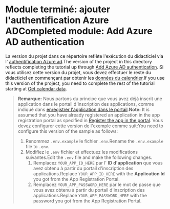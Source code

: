 # <a name="completed-module-add-azure-ad-authentication"></a><span data-ttu-id="c847e-101">Module terminé: ajouter l'authentification Azure AD</span><span class="sxs-lookup"><span data-stu-id="c847e-101">Completed module: Add Azure AD authentication</span></span>

<span data-ttu-id="c847e-102">La version du projet dans ce répertoire reflète l'exécution du didacticiel via l' [authentification Azure ad](https://docs.microsoft.com/graph/training/php-tutorial?tutorial-step=3).</span><span class="sxs-lookup"><span data-stu-id="c847e-102">The version of the project in this directory reflects completing the tutorial up through [Add Azure AD authentication](https://docs.microsoft.com/graph/training/php-tutorial?tutorial-step=3).</span></span> <span data-ttu-id="c847e-103">Si vous utilisez cette version du projet, vous devez effectuer le reste du didacticiel en commençant par obtenir les [données du calendrier](https://docs.microsoft.com/graph/training/php-tutorial?tutorial-step=4).</span><span class="sxs-lookup"><span data-stu-id="c847e-103">If you use this version of the project, you need to complete the rest of the tutorial starting at [Get calendar data](https://docs.microsoft.com/graph/training/php-tutorial?tutorial-step=4).</span></span>

> <span data-ttu-id="c847e-104">**Remarque:** Nous partons du principe que vous avez déjà inscrit une application dans le portail d'inscription des applications, comme indiqué dans [enregistrer l'application dans le portail](https://docs.microsoft.com/graph/training/php-tutorial?tutorial-step=2).</span><span class="sxs-lookup"><span data-stu-id="c847e-104">**Note:** It is assumed that you have already registered an application in the app registration portal as specified in [Register the app in the portal](https://docs.microsoft.com/graph/training/php-tutorial?tutorial-step=2).</span></span> <span data-ttu-id="c847e-105">Vous devez configurer cette version de l'exemple comme suit:</span><span class="sxs-lookup"><span data-stu-id="c847e-105">You need to configure this version of the sample as follows:</span></span>
>
> 1. <span data-ttu-id="c847e-106">Renommez `.env.example` le fichier `.env`.</span><span class="sxs-lookup"><span data-stu-id="c847e-106">Rename the `.env.example` file to `.env`.</span></span>
> 1. <span data-ttu-id="c847e-107">Modifiez le `.env` fichier et effectuez les modifications suivantes.</span><span class="sxs-lookup"><span data-stu-id="c847e-107">Edit the `.env` file and make the following changes.</span></span>
>     1. <span data-ttu-id="c847e-108">Remplacez `YOUR_APP_ID_HERE` par l' **ID d'application** que vous avez obtenu à partir du portail d'inscription des applications.</span><span class="sxs-lookup"><span data-stu-id="c847e-108">Replace `YOUR_APP_ID_HERE` with the **Application Id** you got from the App Registration Portal.</span></span>
>     1. <span data-ttu-id="c847e-109">Remplacez `YOUR_APP_PASSWORD_HERE` par le mot de passe que vous avez obtenu à partir du portail d'inscription des applications.</span><span class="sxs-lookup"><span data-stu-id="c847e-109">Replace `YOUR_APP_PASSWORD_HERE` with the password you got from the App Registration Portal.</span></span>